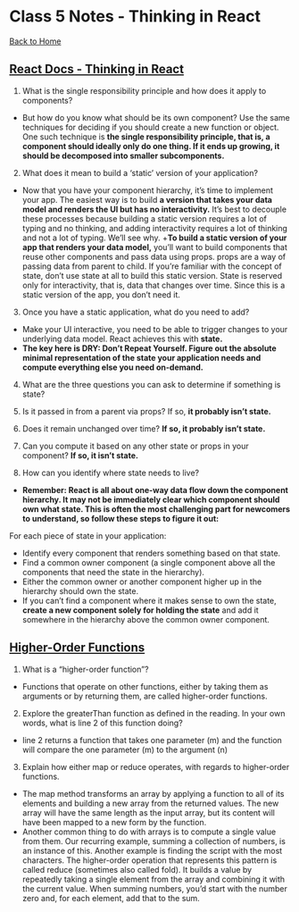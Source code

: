 # Class 5 Notes - Thinking in React

[Back to Home](../README.md)

## [React Docs - Thinking in React](https://reactjs.org/docs/thinking-in-react.html)

1. What is the single responsibility principle and how does it apply to components?

+ But how do you know what should be its own component? Use the same techniques for deciding if you should create a new function or object. One such technique is **the single responsibility principle, that is, a component should ideally only do one thing. If it ends up growing, it should be decomposed into smaller subcomponents.**

2. What does it mean to build a ‘static’ version of your application?

+ Now that you have your component hierarchy, it’s time to implement your app. The easiest way is to build **a version that takes your data model and renders the UI but has no interactivity.** It’s best to decouple these processes because building a static version requires a lot of typing and no thinking, and adding interactivity requires a lot of thinking and not a lot of typing. We’ll see why.
+**To build a static version of your app that renders your data model,** you’ll want to build components that reuse other components and pass data using props. props are a way of passing data from parent to child. If you’re familiar with the concept of state, don’t use state at all to build this static version. State is reserved only for interactivity, that is, data that changes over time. Since this is a static version of the app, you don’t need it.

3. Once you have a static application, what do you need to add?

+ Make your UI interactive, you need to be able to trigger changes to your underlying data model. React achieves this with **state.**
+  **The key here is DRY: Don’t Repeat Yourself. Figure out the absolute minimal representation of the state your application needs and compute everything else you need on-demand.**

4. What are the three questions you can ask to determine if something is state?

  1. Is it passed in from a parent via props? If so, **it probably isn’t state.**
  2. Does it remain unchanged over time? **If so, it probably isn’t state.**
  3. Can you compute it based on any other state or props in your component? **If so, it isn’t state.**


5. How can you identify where state needs to live?

+ **Remember: React is all about one-way data flow down the component hierarchy. It may not be immediately clear which component should own what state. This is often the most challenging part for newcomers to understand, so follow these steps to figure it out:**

For each piece of state in your application:

+ Identify every component that renders something based on that state.
+ Find a common owner component (a single component above all the components that need the state in the hierarchy).
+ Either the common owner or another component higher up in the hierarchy should own the state.
+ If you can’t find a component where it makes sense to own the state, **create a new component solely for holding the state** and add it somewhere in the hierarchy above the common owner component.


## [Higher-Order Functions](https://eloquentjavascript.net/05_higher_order.html#h_xxCc98lOBK)

1. What is a “higher-order function”?

+ Functions that operate on other functions, either by taking them as arguments or by returning them, are called higher-order functions.

2. Explore the greaterThan function as defined in the reading. In your own words, what is line 2 of this function doing?

+ line 2 returns a function that takes one parameter (m) and the function will compare the one parameter (m) to the argument (n)

3. Explain how either map or reduce operates, with regards to higher-order functions.

+ The map method transforms an array by applying a function to all of its elements and building a new array from the returned values. The new array will have the same length as the input array, but its content will have been mapped to a new form by the function.
+ Another common thing to do with arrays is to compute a single value from them. Our recurring example, summing a collection of numbers, is an instance of this. Another example is finding the script with the most characters.
The higher-order operation that represents this pattern is called reduce (sometimes also called fold). It builds a value by repeatedly taking a single element from the array and combining it with the current value. When summing numbers, you’d start with the number zero and, for each element, add that to the sum.
